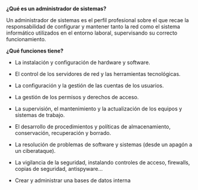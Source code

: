 
**¿Qué es un administrador de sistemas?**

Un administrador de sistemas es el perfil profesional sobre el que recae la responsabilidad de configurar y mantener tanto la red como el sistema informático utilizados en el entorno laboral, supervisando su correcto funcionamiento.

**¿Qué funciones tiene?**

- La instalación y configuración de hardware y software.

- El control de los servidores de red y las herramientas tecnológicas.

- La configuración y la gestión de las cuentas de los usuarios.

- La gestión de los permisos y derechos de acceso.

- La supervisión, el mantenimiento y la actualización de los equipos y sistemas de trabajo.

- El desarrollo de procedimientos y políticas de almacenamiento, 
conservación, recuperación y borrado.

- La resolución de problemas de software y sistemas (desde un apagón a un ciberataque).

- La vigilancia de la seguridad, instalando controles de acceso, firewalls, copias de seguridad, antispyware…

- Crear y administrar una bases de datos interna